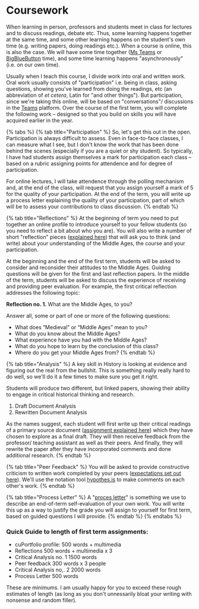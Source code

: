 # Coursework

When learning in person, professors and students meet in class for lectures and to discuss readings, debate etc. Thus, some learning happens together at the same time, and some other learning happens on the student's own time \(e.g. writing papers, doing readings etc.\). When a course is online, this is also the case. We will have some time together \([Ms Teams](../../digital-tools/teams/) or [BigBlueButton]() time\), and some time learning happens "asynchronously" \(i.e. on our own time\). 

Usually when I teach this course, I divide work into oral and written work. Oral work usually consists of "participation" i.e. being in class, asking questions, showing you've learned from doing the readings, etc \(an abbreviation of _et cetera_, Latin for "and other things"\). But participation, since we're taking this online, will be based on "conversations"/ discussions in the [Teams](../../digital-tools/teams/) platform. Over the course of the first term, you will complete the following work – designed so that you build on skills you will have acquired earlier in the year. 

{% tabs %}
{% tab title="Participation" %}
So, let's get this out in the open. Participation is always difficult to assess. Even in face-to-face classes, I can measure what I see, but I don't know the work that has been done behind the scenes \(especially if you are a quiet or shy student\). So typically, I have had students assign themselves a mark for participation each class – based on a rubric assigning points for attendence and for degree of participation. 

For online lectures, I will take attendence through the polling mechanism and, at the end of the class, will request that you assign yourself a mark of 5 for the quality of your participation. At the end of the term, you will write up a process letter explaining the quality of your participation, part of which will be to assess your contributions to class discussion.
{% endtab %}

{% tab title="Reflections" %}
At the beginning of term you need to put together an online profile to introduce yourself to your fellow students \(so you need to reflect a bit about who you are\). You will also write a number of short "reflection" pieces \([explained here](critical-reflections.md)\) that will ask you to think \(and write\) about your understanding of the Middle Ages, the course and your participation. 

At the beginning and the end of the first term, students will be asked to consider and reconsider their attitudes to the Middle Ages. Guiding questions will be given for the first and last reflection papers. In the middle of the term, students will be asked to discuss the experience of receiving and providing peer evaluation. For example, the first critical reflection addresses the following topic:

**Reflection no. 1.** What are the Middle Ages, to you?

Answer all, some or part of one or more of the following questions:

* What does “Medieval” or “Middle Ages” mean to you?
* What do you know about the Middle Ages?
* What experience have you had with the Middle Ages?
* What do you hope to learn by the conclusion of this class?
* Where do you get your Middle Ages from?
{% endtab %}

{% tab title="Analysis" %}
A key skill in History is looking at evidence and figuring out the real from the bullshit. This is something really really hard to do well, so we'll do it a few times to make sure you get it right. 

Students will produce two different, but linked papers, showing their ability to engage in critical historical thinking and research. 

1. Draft Document Analysis
2. Rewritten Document Analysis

As the names suggest, each student will first write up their critical readings of a primary source document \([assignment explained here](critical-analyses.md)\) which they have chosen to explore as a final draft. They will then receive feedback from the professor/ teaching assistant as well as their peers. And finally, they will rewrite the paper after they have incorporated comments and done additional research. 
{% endtab %}

{% tab title="Peer Feedback" %}
 You will be asked to provide constructive criticism to written work completed by your peers \([expectations set out here](peer-feedback.md)\). We'll use the notation tool [hypothes.is](../../digital-tools/hypothes.is.md) to make comments on each other's work. 
{% endtab %}

{% tab title="Process Letter" %}
A "[proces letter](process-letter.md)" is something we use to describe an end-of-term self-evaluation of your own work. You will write this up as a way to justify the grade you will assign to yourself for first term, based on guided questions I will provide. 
{% endtab %}
{% endtabs %}

### **Quick Guide to length of first term assignments**:

* cuPortfolio profile:                                   500 words + multimedia
* Reflections                                                500 words + multimedia x 3
* Critical Analysis no. 1                              1500 words
* Peer feedback                                           300 words x 3 people
* Critical Analysis no,. 2                              2000 words
* Process Letter                                           500 words

These are minimums. I am usually happy for you to exceed these rough estimates of length \(as long as you don't unnessarily bloat your writing with nonsense and random filler\).

